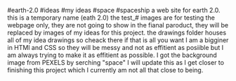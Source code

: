 #earth-2.0
#ideas
#my ideas
#space
#spaceship
a web site for earth 2.0.     
this is a temporary name (eath 2.0)
the test_# images are for testing the webpage only, they are not going to show in the fianal paroduct, they will be replaced by images of my ideas for this project. 
the drawings folder houses all of my idea drawings so cheack there if that is all you want
I am a bigginer in HTMl and CSS so they will be messy and not as effitient as posiible but I am always trying to make it as effitient as possible. 
I got the background image from PEXELS by serching "space"
I will update this as I get closer to finishing this project which I currently am not all that close to being. 